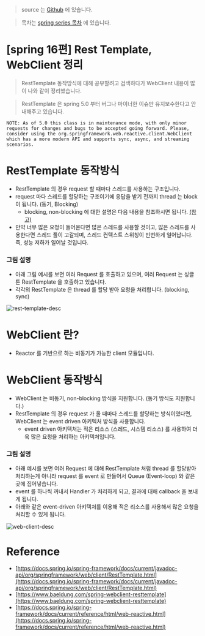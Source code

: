 > source 는 [Github](https://github.com/leechoongyon/spring-boot-example) 에 있습니다.



> 목차는 [spring series 목차](https://insanelysimple.tistory.com/category/Spring/series) 에 있습니다.



# [spring 16편] Rest Template, WebClient 정리



> RestTemplate 동작방식에 대해 공부할려고 검색하다가 WebClient 내용이 많이 나와 같이 정리했습니다.





> RestTemplate 은 spring 5.0 부터 버그나 마이너한 이슈만 유지보수한다고 안내해주고 있습니다.


```text
NOTE: As of 5.0 this class is in maintenance mode, with only minor requests for changes and bugs to be accepted going forward. Please, consider using the org.springframework.web.reactive.client.WebClient which has a more modern API and supports sync, async, and streaming scenarios.
```



# RestTemplate 동작방식

- RestTemplate 의 경우 request 할 때마다 스레드를 사용하는 구조입니다.
- request 마다 스레드를 할당하는 구조이기에 응답을 받기 전까지 thread 는 block 이 됩니다. (동기, Blocking)
  - blocking, non-blocking 에 대한 설명은 다음 내용을 참조하시면 됩니다. [(참고)](https://insanelysimple.tistory.com/401)
- 만약 너무 많은 요청이 들어온다면 많은 스레드를 사용할 것이고, 많은 스레드를 사용한다면 스레드 풀이 고갈되며, 스레드 컨텍스트 스위칭이 빈번하게 일어납니다. 즉, 성능 저하가 일어날 것입니다.



### 그림 설명

- 아래 그림 예시를 보면 여러 Request 를 호출하고 있으며, 여러 Request 는 싱글톤 RestTemplate 을 호출하고 있습니다.
- 각각의 RestTemplate 은 thread 를 할당 받아 요청을 처리합니다. (blocking, sync)



![rest-template-desc](/Users/leejungyun/Intellij/etc/leechoongyon.github.io/study/spring/spring-series/images/rest-template-desc.png)





# WebClient 란?

- Reactor 를 기반으로 하는 비동기가 가능한 client 모듈입니다.



# WebClient 동작방식

- WebClient 는 비동기, non-blocking 방식을 지원합니다. (동기 방식도 지원합니다.)
- RestTemplate 의 경우 request 가 올 때마다 스레드를 할당하는 방식이였다면, WebClient 는 event driven 아키텍처 방식을 사용합니다.
  - event driven 아키텍처는 적은 리소스 (스레드, 시스템 리소스) 를 사용하여 더욱 많은 요청을 처리하는 아키텍처입니다.



### 그림 설명

- 아래 예시를 보면 여러 Request 에 대해 RestTemplate 처럼 thread 를 할당받아 처리하는게 아니라 request 를 event 로 만들어서 Queue (Event-loop) 와 같은 곳에 집어넣습니다. 
- event 를 하나씩 꺼내서 Handler 가 처리하게 되고, 결과에 대해 callback 을 보내게 됩니다.
- 아래와 같은 event-driven 아키텍처를 이용해 적은 리소스를 사용해서 많은 요청을 처리할 수 있게 됩니다.

![web-client-desc](/Users/leejungyun/Intellij/etc/leechoongyon.github.io/study/spring/spring-series/images/web-client-desc.png)









# Reference

- [https://docs.spring.io/spring-framework/docs/current/javadoc-api/org/springframework/web/client/RestTemplate.html](https://docs.spring.io/spring-framework/docs/current/javadoc-api/org/springframework/web/client/RestTemplate.html)
- [https://www.baeldung.com/spring-webclient-resttemplate](https://www.baeldung.com/spring-webclient-resttemplate)
- [https://docs.spring.io/spring-framework/docs/current/reference/html/web-reactive.html](https://docs.spring.io/spring-framework/docs/current/reference/html/web-reactive.html)